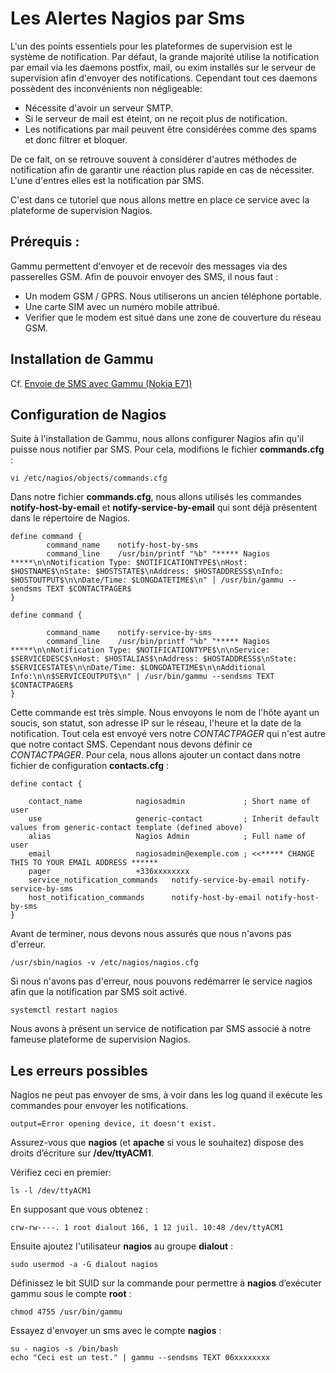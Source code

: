# Les Alertes Nagios par Sms

L'un des points essentiels pour les plateformes de supervision est le système de notification. Par défaut, la grande majorité utilise la notification par email via les daemons postfix, mail, ou exim installés sur le serveur de supervision afin d'envoyer des notifications. Cependant tout ces daemons possèdent des inconvénients non négligeable:

- Nécessite d'avoir un serveur SMTP.
- Si le serveur de mail est éteint, on ne reçoit plus de notification.
- Les notifications par mail peuvent être considérées comme des spams et donc filtrer et bloquer.

De ce fait, on se retrouve souvent à considérer d'autres méthodes de notification afin de garantir une réaction plus rapide en cas de nécessiter. L'une d'entres elles est la notification par SMS.

C'est dans ce tutoriel que nous allons mettre en place ce service avec la plateforme de supervision Nagios.

## Prérequis :

Gammu permettent d'envoyer et de recevoir des messages via des passerelles GSM. Afin de pouvoir envoyer des SMS, il nous faut :

- Un modem GSM / GPRS. Nous utiliserons un ancien téléphone portable.
- Une carte SIM avec un numéro mobile attribué.
- Verifier que le modem est situé dans une zone de couverture du réseau GSM.

## Installation de Gammu

Cf. [Envoie de SMS avec Gammu (Nokia E71)](https://github.com/KyoshinSan/Gammu)

## Configuration de Nagios

Suite à l'installation de Gammu, nous allons configurer Nagios afin qu'il puisse nous notifier par SMS. Pour cela, modifions le fichier **commands.cfg** :

```
vi /etc/nagios/objects/commands.cfg
```

Dans notre fichier **commands.cfg**, nous allons utilisés les commandes **notify-host-by-email** et **notify-service-by-email** qui sont déjà présentent dans le répertoire de Nagios.

```
define command {
        command_name    notify-host-by-sms
        command_line    /usr/bin/printf "%b" "***** Nagios *****\n\nNotification Type: $NOTIFICATIONTYPE$\nHost: $HOSTNAME$\nState: $HOSTSTATE$\nAddress: $HOSTADDRESS$\nInfo: $HOSTOUTPUT$\n\nDate/Time: $LONGDATETIME$\n" | /usr/bin/gammu --sendsms TEXT $CONTACTPAGER$
}

define command {

        command_name    notify-service-by-sms
        command_line    /usr/bin/printf "%b" "***** Nagios *****\n\nNotification Type: $NOTIFICATIONTYPE$\n\nService: $SERVICEDESC$\nHost: $HOSTALIAS$\nAddress: $HOSTADDRESS$\nState: $SERVICESTATE$\n\nDate/Time: $LONGDATETIME$\n\nAdditional Info:\n\n$SERVICEOUTPUT$\n" | /usr/bin/gammu --sendsms TEXT $CONTACTPAGER$
}
```

Cette commande est très simple. Nous envoyons le nom de l'hôte ayant un soucis, son statut, son adresse IP sur le réseau, l'heure et la date de la notification. Tout cela est envoyé vers notre $CONTACTPAGER$ qui n'est autre que notre contact SMS. Cependant nous devons définir ce $CONTACTPAGER$. Pour cela, nous allons ajouter un contact dans notre fichier de configuration **contacts.cfg** :

```
define contact {

    contact_name            nagiosadmin             ; Short name of user
    use                     generic-contact         ; Inherit default values from generic-contact template (defined above)
    alias                   Nagios Admin            ; Full name of user
    email                   nagiosadmin@exemple.com ; <<***** CHANGE THIS TO YOUR EMAIL ADDRESS ******
    pager                   +336xxxxxxxx
    service_notification_commands   notify-service-by-email notify-service-by-sms
    host_notification_commands      notify-host-by-email notify-host-by-sms
}
```

Avant de terminer, nous devons nous assurés que nous n'avons pas d'erreur.

```
/usr/sbin/nagios -v /etc/nagios/nagios.cfg
```

Si nous n'avons pas d'erreur, nous pouvons redémarrer le service nagios afin que la notification par SMS soit activé.

```
systemctl restart nagios
```

Nous avons à présent un service de notification par SMS associé à notre fameuse plateforme de supervision Nagios.

## Les erreurs possibles

Nagios ne peut pas envoyer de sms, à voir dans les log quand il exécute les commandes pour envoyer les notifications.

```
output=Error opening device, it doesn't exist.
```

Assurez-vous que **nagios** (et **apache** si vous le souhaitez) dispose des droits d’écriture sur **/dev/ttyACM1**.

Vérifiez ceci en premier:

```
ls -l /dev/ttyACM1
```

En supposant que vous obtenez :

```
crw-rw----. 1 root dialout 166, 1 12 juil. 10:48 /dev/ttyACM1
```

Ensuite ajoutez l'utilisateur **nagios** au groupe **dialout** :

```
sudo usermod -a -G dialout nagios
```

Définissez le bit SUID sur la commande pour permettre à **nagios** d’exécuter gammu sous le compte **root** :

```
chmod 4755 /usr/bin/gammu
```

Essayez d'envoyer un sms avec le compte **nagios** :

```
su - nagios -s /bin/bash
echo "Ceci est un test." | gammu --sendsms TEXT 06xxxxxxxx
```
